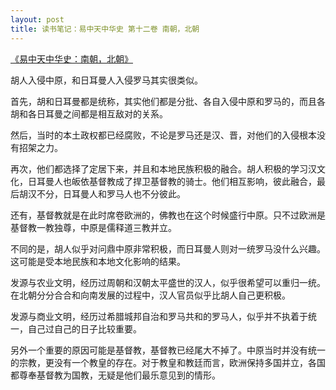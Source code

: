 ```yaml
---
layout: post
title: 读书笔记：易中天中华史 第十二卷 南朝，北朝
---
```


[《易中天中华史：南朝，北朝》](http://read.douban.com/ebook/9815954/)

胡人入侵中原，和日耳曼人入侵罗马其实很类似。

首先，胡和日耳曼都是统称，其实他们都是分批、各自入侵中原和罗马的，而且各胡和各日耳曼之间都是相互敌对的关系。

然后，当时的本土政权都已经腐败，不论是罗马还是汉、晋，对他们的入侵根本没有招架之力。

再次，他们都选择了定居下来，并且和本地民族积极的融合。胡人积极的学习汉文化，日耳曼人也皈依基督教成了捍卫基督教的骑士。他们相互影响，彼此融合，最后胡汉不分，日耳曼人和罗马人也不分彼此。

还有，基督教就是在此时席卷欧洲的，佛教也在这个时候盛行中原。只不过欧洲是基督教一教独尊，中原是儒释道三教并立。

不同的是，胡人似乎对问鼎中原非常积极，而日耳曼人则对一统罗马没什么兴趣。这可能是受本地民族和本地文化影响的结果。

发源与农业文明，经历过周朝和汉朝太平盛世的汉人，似乎很希望可以重归一统。在北朝分分合合和向南发展的过程中，汉人官员似乎比胡人自己更积极。

发源与商业文明，经历过希腊城邦自治和罗马共和的罗马人，似乎并不执着于统一，自己过自己的日子比较重要。

另外一个重要的原因可能是基督教，基督教已经尾大不掉了。中原当时并没有统一的宗教，更没有一个教皇的存在。对于教皇和教廷而言，欧洲保持多国并立，各国都尊奉基督教为国教，无疑是他们最乐意见到的情形。

